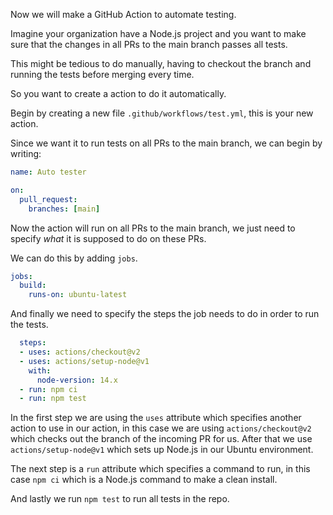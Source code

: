 Now we will make a GitHub Action to automate testing.

Imagine your organization have a Node.js project and you want to make sure that the changes in all PRs to the main branch passes all tests.

This might be tedious to do manually, having to checkout the branch and running the tests before merging every time.

So you want to create a action to do it automatically.

Begin by creating a new file `.github/workflows/test.yml`, this is your new action.

Since we want it to run tests on all PRs to the main branch, we can begin by writing:

```yaml
name: Auto tester

on:
  pull_request:
    branches: [main]
```

Now the action will run on all PRs to the main branch, we just need to specify *what* it is supposed to do on these PRs.

We can do this by adding `jobs`.

```yaml
jobs:
  build:
    runs-on: ubuntu-latest
```

And finally we need to specify the steps the job needs to do in order to run the tests.

```yaml
  steps:
  - uses: actions/checkout@v2
  - uses: actions/setup-node@v1
	with:
	  node-version: 14.x
  - run: npm ci
  - run: npm test
```

In the first step we are using the `uses` attribute which specifies another action to use in our action, in this case we are using `actions/checkout@v2` which checks out the branch of the incoming PR for us. After that we use `actions/setup-node@v1` which sets up Node.js in our Ubuntu environment.

The next step is a `run` attribute which specifies a command to run, in this case `npm ci` which is a Node.js command to make a clean install.

And lastly we run `npm test` to run all tests in the repo.